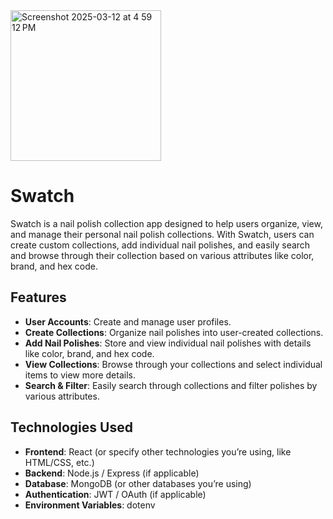 <img width="241" alt="Screenshot 2025-03-12 at 4 59 12 PM" src="https://github.com/user-attachments/assets/9bb2ad51-5305-4a4c-b9b9-24b8327aba8b" />


# Swatch

Swatch is a nail polish collection app designed to help users organize, view, and manage their personal nail polish collections. With Swatch, users can create custom collections, add individual nail polishes, and easily search and browse through their collection based on various attributes like color, brand, and hex code.

## Features

- **User Accounts**: Create and manage user profiles.
- **Create Collections**: Organize nail polishes into user-created collections.
- **Add Nail Polishes**: Store and view individual nail polishes with details like color, brand, and hex code.
- **View Collections**: Browse through your collections and select individual items to view more details.
- **Search & Filter**: Easily search through collections and filter polishes by various attributes.

## Technologies Used

- **Frontend**: React (or specify other technologies you’re using, like HTML/CSS, etc.)
- **Backend**: Node.js / Express (if applicable)
- **Database**: MongoDB (or other databases you’re using)
- **Authentication**: JWT / OAuth (if applicable)
- **Environment Variables**: dotenv
